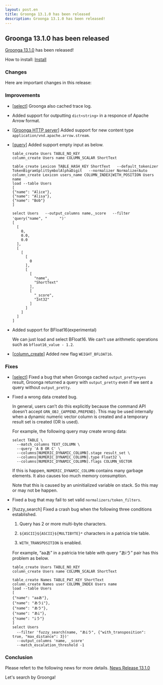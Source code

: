 ```yaml
---
layout: post.en
title: Groonga 13.1.0 has been released
description: Groonga 13.1.0 has been released!
---
```


## Groonga 13.1.0 has been released

[Groonga 13.1.0](/docs/news/13.html#release-13-1-0) has been released!

How to install: [Install](/docs/install.html)

### Changes

Here are important changes in this release:

### Improvements

  * [[select](/docs/reference/commands/select.html)] Groonga also cached trace log.

  * Added support for outputting `dict<string>` in a responce of Apache Arrow format.

  * [[Groonga HTTP server](/docs/reference/executables/groonga-server-http.html)] Added support for new content type `application/vnd.apache.arrow.stream`.

  * [[query](/docs/reference/functions/query.html)] Added support empty input as below.

    ```
    table_create Users TABLE_NO_KEY
    column_create Users name COLUMN_SCALAR ShortText

    table_create Lexicon TABLE_HASH_KEY ShortText   --default_tokenizer TokenBigramSplitSymbolAlphaDigit   --normalizer NormalizerAuto
    column_create Lexicon users_name COLUMN_INDEX|WITH_POSITION Users name
    load --table Users
    [
    {"name": "Alice"},
    {"name": "Alisa"},
    {"name": "Bob"}
    ]

    select Users   --output_columns name,_score   --filter 'query("name", " 　	")'
    [
      [
        0,
        0.0,
        0.0
      ],
      [
        [
          [
            0
          ],
          [
            [
              "name",
              "ShortText"
            ],
            [
              "_score",
              "Int32"
            ]
          ]
        ]
      ]
    ]
    ```

  * Added support for BFloat16(experimental)

    We can just load and select BFloat16. We can’t use arithmetic operations such as `bfloat16_value - 1.2`.

  * [[column_create](/docs/reference/commands/column_create.html)] Added new flag `WEIGHT_BFLOAT16`.

### Fixes

  * [[select](/docs/reference/commands/select.html)] Fixed a bug that when Groonga cached `output_pretty=yes` result, Groonga returned a query with `output_pretty` even if we sent a query without `output_pretty`.

  * Fixed a wrong data created bug.

    In general, users can’t do this explicitly because the command API doesn’t accept `GRN_OBJ_{APPEND,PREPEND}`. This may be used internally when a dynamic numeric vector column is created and a temporary result set is created (OR is used).

    For example, the following query may create wrong data:

    ```
    select TABLE \
      --match_columns TEXT_COLUMN \
      --query 'A B OR C' \
      --columns[NUMERIC_DYNAMIC_COLUMN].stage result_set \
      --columns[NUMERIC_DYNAMIC_COLUMN].type Float32 \
      --columns[NUMERIC_DYNAMIC_COLUMN].flags COLUMN_VECTOR
    ```

    If this is happen, `NUMERIC_DYNAMIC_COLUMN` contains many garbage elements. It also causes too much memory consumption.

    Note that this is caused by an uninitialized variable on stack. So this may or may not be happen.

  * Fixed a bug that may fail to set valid `normalizers/token_filters`.

  * [fuzzy_search] Fixed a crash bug when the following three conditions established.

    1. Query has 2 or more multi-byte characters.

    2. `${ASCII}${ASCII}${MULTIBYTE}*` characters in a patricia trie table.

    3. `WITH_TRANSPOSITION` is enabled.

    For example, “aaあ” in a patricia trie table with query “あiう” pair has this problem as below.

    ```
    table_create Users TABLE_NO_KEY
    column_create Users name COLUMN_SCALAR ShortText

    table_create Names TABLE_PAT_KEY ShortText
    column_create Names user COLUMN_INDEX Users name
    load --table Users
    [
    {"name": "aaあ"},
    {"name": "あうi"},
    {"name": "あう"},
    {"name": "あi"},
    {"name": "iう"}
    ]
    select Users
      --filter 'fuzzy_search(name, "あiう", {"with_transposition": true, "max_distance": 3})'
      --output_columns 'name, _score'
      --match_escalation_threshold -1
    ```

### Conclusion

  Please refert to the following news for more details.
  [News Release 13.1.0](/docs/news/13.html#release-13-1-0)

  Let's search by Groonga!

